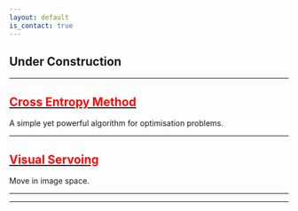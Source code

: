 ```yaml
---
layout: default
is_contact: true
---
```

## Under Construction
---
## <a href="https://qureshinomaan.github.io/blogs/cem"> <span style="color:red"> Cross Entropy Method</span> </a>

A simple yet powerful algorithm for optimisation problems.

---

## <a href="https://qureshinomaan.github.io/blogs/visualservoing"> <span style="color:red"> Visual Servoing</span> </a>

Move in image space.

---
---
